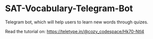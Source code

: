 # SAT-Vocabulary-Telegram-Bot
Telegram bot, which will help users to learn new words through quizes.

Read the tutorial on: https://teletype.in/@cozy_codespace/Hk70-Ntl4
